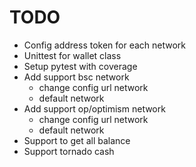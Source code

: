 # TODO
- Config address token for each network
- Unittest for wallet class
- Setup pytest with coverage
- Add support bsc network
  - change config url network
  - default network
- Add support op/optimism network
  - change config url network
  - default network
- Support to get all balance
- Support tornado cash
